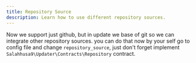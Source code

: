 ```yaml
---
title: Repository Source
description: Learn how to use different repository sources.
---
```


Now we support just github, but in update we base of git so we can integrate other repository sources.
you can do that now by your self go to config file and change `repository_source`, just don't forget implement `Salahhusa9\Updater\Contracts\Repository` contract.
